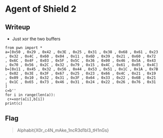 # Agent of Shield 2
## Writeup

- Just xor the two buffers

```
from pwn import *
a=[0x50 , 0x29 , 0x42 , 0x3E , 0x25 , 0x31 , 0x38 , 0x68 , 0x61 , 0x23 , 0x32 , 0x4C , 0x60 , 0x04 , 0x11 , 0x6D , 0x39 , 0x21 , 0x60 , 0x72 , 0x6C , 0x4F , 0x03 , 0x5F , 0x5C , 0x36 , 0x00 , 0x46 , 0x5A , 0x43 , 0x70 , 0x56 , 0x2C , 0x32 , 0x79 , 0x15 , 0x4C , 0x61 , 0x05 , 0x4C]
b=[0x11 , 0x45 , 0x32 , 0x56 , 0x44 , 0x53 , 0x51 , 0x1C , 0x1A , 0x7B , 0x02 , 0x3E , 0x3F , 0x67 , 0x25 , 0x23 , 0x66 , 0x4C , 0x21 , 0x19 , 0x09 , 0x10 , 0x32 , 0x31 , 0x3F , 0x64 , 0x33 , 0x22 , 0x6B , 0x21 , 0x1C , 0x65 , 0x73 , 0x46 , 0x31 , 0x24 , 0x22 , 0x26 , 0x76 , 0x31 ]
c=b''
for i in range(len(a)):
 c+=xor(a[i],b[i])
print(c)
```

## Flag
> Alphabit{X0r_c4N_mAke_1ncR3d1bl3_tH1nGs}

